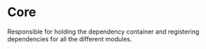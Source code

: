 # Core

Responsible for holding the dependency container and registering dependencies for all the different modules.

